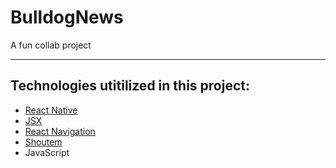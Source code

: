 # BulldogNews
A fun collab project   

------------------------------------------------------------------------------------------------------------------------------  

## Technologies utitilized in this project:
- [React Native](https://facebook.github.io/react-native/) 
- [JSX](https://reactjs.org/docs/introducing-jsx.html)
- [React Navigation](https://reactnavigation.org)
- [Shoutem](https://shoutem.github.io) 
- JavaScript
